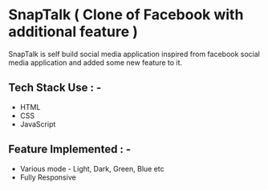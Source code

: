 # SnapTalk ( Clone of Facebook with additional feature )

<p>SnapTalk is self build social media application inspired from facebook social media application and added some new feature to it. </p>



## Tech Stack Use : -

  - HTML
  - CSS
  - JavaScript
  
## Feature Implemented : -
  - Various mode - Light, Dark, Green, Blue etc
  - Fully Responsive
